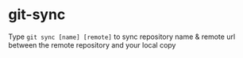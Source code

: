 # git-sync
Type `git sync [name] [remote]` to sync repository name &amp; remote url between the remote repository and your local copy

